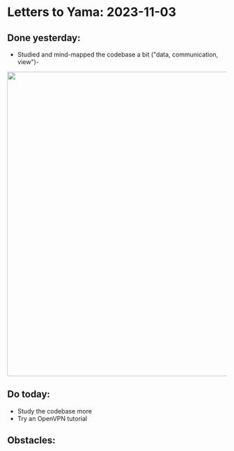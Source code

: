 # Letters to Yama: 2023-11-03

## Done yesterday:

- Studied and mind-mapped the codebase a bit ("data, communication, view")-

<img src="https://github.com/Crowbrammer/eden-daily-updates/assets/19522656/602465a4-22ee-4b50-8974-6d087b9bdbd9" width=700>

## Do today:

- Study the codebase more
- Try an OpenVPN tutorial

## Obstacles:

